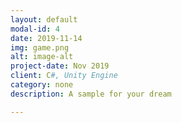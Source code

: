 ```yaml
---
layout: default
modal-id: 4
date: 2019-11-14
img: game.png
alt: image-alt
project-date: Nov 2019
client: C#, Unity Engine
category: none
description: A sample for your dream

---
```


